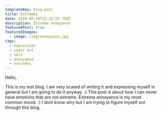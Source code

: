 ```yaml
---
templateKey: blog-post
title: Extremes
date: 2020-06-24T12:32:55.758Z
description: Extreme annoyance
featuredPost: true
featuredImages:
  - image: /img/annoyance.jpg
tags:
  - expression
  - comic art
  - self
  - annoyance
  - extremes
---
```

Hello,

This is my test blog. I am very scared of writing it and expressing myself in general but I am going to do it anyway. :) This post is about how I can never have emotions that are not extreme. Extreme annoyance is my most common mood. :) I dont know why but I am trying to figure myself out through this blog.
